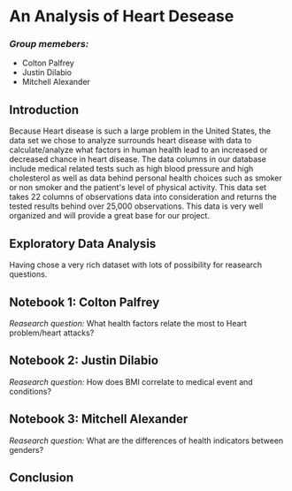 # An Analysis of Heart Desease

### *Group memebers:*

- Colton Palfrey
- Justin Dilabio
- Mitchell Alexander

## **Introduction**

Because Heart disease is such a large problem in the United States, the data set we chose to analyze surrounds heart disease with data to calculate/analyze what factors in human health lead to an increased or decreased chance in heart disease. The data columns in our database include medical related tests such as high blood pressure and high cholesterol as well as data behind personal health choices such as smoker or non smoker and the patient's level of physical activity. This data set takes 22 columns of observations data into consideration and returns the tested results behind over 25,000 observations. This data is very well organized and will provide a great base for our project.

## **Exploratory Data Analysis**

Having chose a very rich dataset with lots of possibility for reasearch questions.


## Notebook 1: Colton Palfrey
 *Reasearch question:* What health factors relate the most to Heart problem/heart attacks?


## Notebook 2: Justin Dilabio
 *Reasearch question:* How does BMI correlate to medical event and conditions?



## Notebook 3: Mitchell Alexander
 *Reasearch question:* What are the differences of health indicators between genders?


## **Conclusion**
